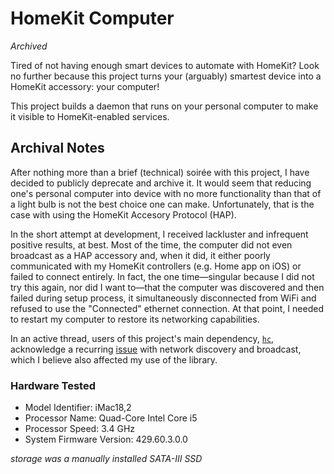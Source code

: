 # HomeKit Computer

_Archived_

Tired of not having enough smart devices to automate with HomeKit?  Look no further because this project turns your (arguably) smartest device into a HomeKit accessory: your computer!

This project builds a daemon that runs on your personal computer to make it visible to HomeKit-enabled services.

## Archival Notes

After nothing more than a brief (technical) soirée with this project, I have decided to publicly deprecate and archive it.  It would seem that reducing one's personal computer into device with no more functionality than that of a light bulb is not the best choice one can make.  Unfortunately, that is the case with using the HomeKit Accesory Protocol (HAP).

In the short attempt at development, I received lackluster and infrequent positive results, at best.  Most of the time, the computer did not even broadcast as a HAP accessory and, when it did, it either poorly communicated with my HomeKit controllers (e.g. Home app on iOS) or failed to connect entirely.  In fact, the one time—singular because I did not try this again, nor did I want to—that the computer was discovered and then failed during setup process, it simultaneously disconnected from WiFi and refused to use the "Connected" ethernet connection.  At that point, I needed to restart my computer to restore its networking capabilities.

In an active thread, users of this project's main dependency, [`hc`](https://github.com/brutella/hc), acknowledge a recurring [issue](https://github.com/brutella/hc/issues/147) with network discovery and broadcast, which I believe also affected my use of the library.

### Hardware Tested

- Model Identifier: iMac18,2
- Processor Name: Quad-Core Intel Core i5
- Processor Speed: 3.4 GHz
- System Firmware Version: 429.60.3.0.0

_storage was a manually installed SATA-III SSD_
